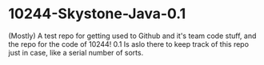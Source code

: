 # 10244-Skystone-Java-0.1
(Mostly) A test repo for getting used to Github and it's team code stuff, and the repo for the code of 10244! 0.1 Is aslo there to keep track of this repo just in case, like a serial number of sorts.
